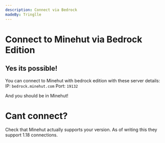 ```yaml
---
description: Connect via Bedrock
madeBy: Tringlle
---
```


# Connect to Minehut via Bedrock Edition

## Yes its possible!
You can connect to Minehut with bedrock edition with these server details:
    IP: `bedrock.minehut.com`
    Port: `19132`
    
And you should be in Minehut!

# Cant connect?
Check that Minehut actually supports your version. As of writing this they support 1.18 connections.
